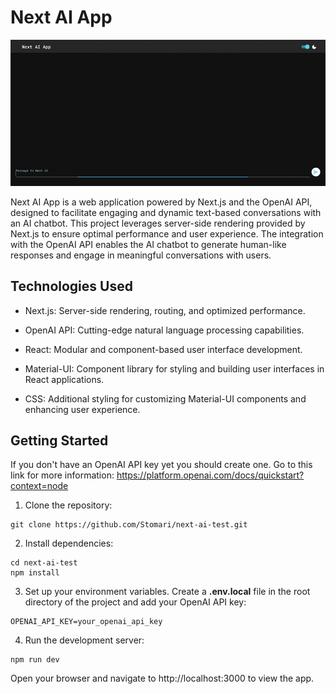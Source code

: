 # Next AI App

<img src="./public/sample.gif" />

Next AI App is a web application powered by Next.js and the OpenAI API, designed to facilitate engaging and dynamic text-based conversations with an AI chatbot. This project leverages server-side rendering provided by Next.js to ensure optimal performance and user experience. The integration with the OpenAI API enables the AI chatbot to generate human-like responses and engage in meaningful conversations with users.

## Technologies Used

- Next.js: Server-side rendering, routing, and optimized performance.

- OpenAI API: Cutting-edge natural language processing capabilities.

- React: Modular and component-based user interface development.

- Material-UI: Component library for styling and building user interfaces in React applications.

- CSS: Additional styling for customizing Material-UI components and enhancing user experience.

## Getting Started

If you don't have an OpenAI API key yet you should create one. Go to this link for more information: https://platform.openai.com/docs/quickstart?context=node

1. Clone the repository:

```
git clone https://github.com/Stomari/next-ai-test.git
```

2. Install dependencies:

```
cd next-ai-test
npm install
```

3. Set up your environment variables.
   Create a **.env.local** file in the root directory of the project and add your OpenAI API key:

```
OPENAI_API_KEY=your_openai_api_key
```

4. Run the development server:

```
npm run dev
```

Open your browser and navigate to http://localhost:3000 to view the app.
